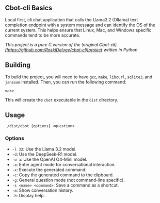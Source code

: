 ## Cbot-cli Basics

Local first, cli chat application that calls the Llama3.2 (Ollama) text completion endpoint with a system message and can identify the OS of the current system. This helps ensure that Linux, Mac, and Windows specific commands tend to be more accurate.

_This project is a pure C version of the (original Cbot-cli)[https://github.com/RoskiDeluge/cbot-cli]project written in Python._ 

## Building

To build the project, you will need to have `gcc`, `make`, `libcurl`, `sqlite3`, and `jansson` installed. Then, you can run the following command:

```
make
```

This will create the `cbot` executable in the `dist` directory.

## Usage

```
./dist/cbot [options] <question>
```

### Options

*   `-l 32`: Use the Llama 3.2 model.
*   `-d`: Use the DeepSeek-R1 model.
*   `-o a`: Use the OpenAI O4-Mini model.
*   `-a`: Enter agent mode for conversational interaction.
*   `-x`: Execute the generated command.
*   `-c`: Copy the generated command to the clipboard.
*   `-g`: General question mode (not command-line specific).
*   `-s <name> <command>`: Save a command as a shortcut.
*   `-m`: Show conversation history.
*   `-h`: Display help.
